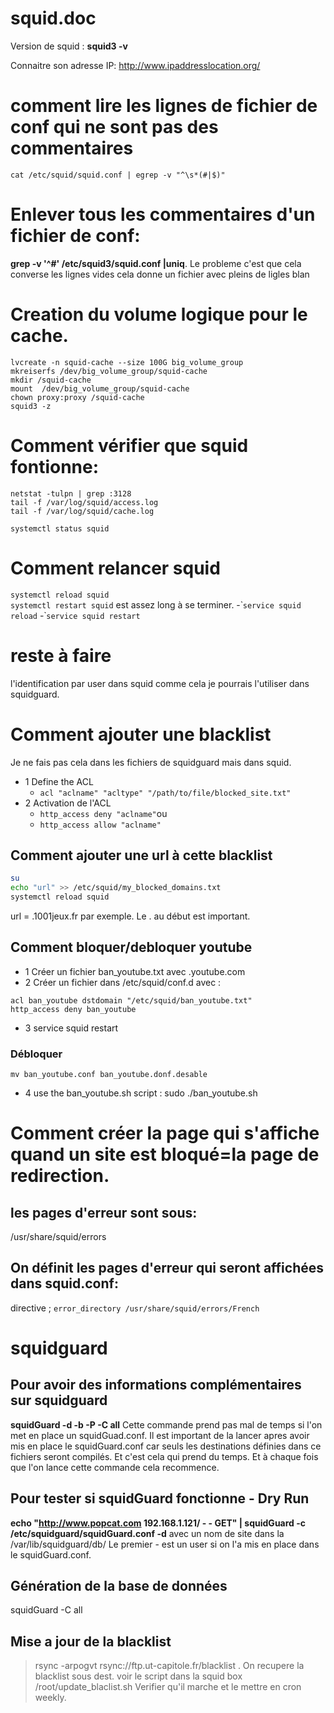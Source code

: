 # squid.doc
Version de squid : **squid3 -v**

Connaitre son adresse IP: http://www.ipaddresslocation.org/

# comment lire les lignes de fichier de conf qui ne sont pas des commentaires
`cat /etc/squid/squid.conf | egrep -v "^\s*(#|$)"`

# Enlever tous les commentaires d'un fichier de conf:
**grep -v '^#' /etc/squid3/squid.conf |uniq**. Le probleme c'est que cela converse les lignes vides cela donne un fichier avec pleins de ligles blan

# Creation du volume logique pour le cache.
```
lvcreate -n squid-cache --size 100G big_volume_group
mkreiserfs /dev/big_volume_group/squid-cache
mkdir /squid-cache
mount  /dev/big_volume_group/squid-cache
chown proxy:proxy /squid-cache
squid3 -z
```
# Comment vérifier que squid fontionne:
```
netstat -tulpn | grep :3128
tail -f /var/log/squid/access.log
tail -f /var/log/squid/cache.log
```
`systemctl status squid`

# Comment relancer squid 
`systemctl reload squid`  
`systemctl restart squid` est assez long à se terminer.
-̀ `service squid reload`
-̀ `service squid restart`


# reste à faire 
l'identification par user dans squid comme cela je pourrais l'utiliser dans squidguard.

# Comment ajouter une blacklist
Je ne fais pas cela dans les fichiers de squidguard mais dans squid. 

- 1 Define the ACL
	- `acl "aclname" "acltype" "/path/to/file/blocked_site.txt"`
- 2 Activation de l'ACL
	- `http_access deny "aclname"`ou 
	- `http_access allow "aclname"`
	
## Comment ajouter une url à cette blacklist
```bash
su 
echo "url" >> /etc/squid/my_blocked_domains.txt
systemctl reload squid
```
url = .1001jeux.fr par exemple. Le . au début est important.

## Comment bloquer/debloquer youtube
- 1 Créer un fichier ban_youtube.txt avec .youtube.com
- 2 Créer un fichier dans /etc/squid/conf.d avec :
```
acl ban_youtube dstdomain "/etc/squid/ban_youtube.txt"
http_access deny ban_youtube
```
- 3 service squid restart 

### Débloquer
`mv ban_youtube.conf ban_youtube.donf.desable`

- 4 use the ban_youtube.sh script : sudo ./ban_youtube.sh 

# Comment créer la page qui s'affiche quand un site est bloqué=la page de redirection.
## les pages d'erreur sont sous:
/usr/share/squid/errors 
## On définit les pages d'erreur qui seront affichées dans squid.conf:
directive ; `error_directory /usr/share/squid/errors/French`

# squidguard	
## Pour avoir des informations complémentaires sur squidguard
**squidGuard -d -b -P -C all**
Cette commande prend pas mal de temps si l'on met en place un squidGuad.conf.
Il est important de la lancer apres avoir mis en place le squidGuard.conf car seuls les destinations définies dans ce fichiers seront compilés. Et c'est cela qui prend du temps. Et à chaque fois que l'on lance cette commande cela recommence.

## Pour tester si squidGuard fonctionne - Dry Run
**echo "http://www.popcat.com 192.168.1.121/ - - GET" | squidGuard -c /etc/squidguard/squidGuard.conf -d**
avec un nom de site dans la /var/lib/squidguard/db/
Le premier - est un user si on l'a mis en place dans le squidGuard.conf.

## Génération de la base de données
squidGuard -C all

## Mise a jour de la blacklist
> rsync -arpogvt rsync://ftp.ut-capitole.fr/blacklist .
On recupere la blacklist sous dest.
voir le script dans la squid box /root/update_blaclist.sh
Verifier qu'il marche et le mettre en cron weekly.
